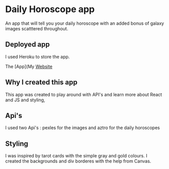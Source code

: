 # Daily Horoscope app

An app that will tell you your daily horoscope with an added bonus of galaxy images scatttered throughout.  

## Deployed app

I used Heroku to store the app.

The [App](My [Website](https://horoscope-api-test.herokuapp.com)

## Why I created this app

This app was created to play around with API's and learn more about React and JS and styling,

## Api's

I used two Api's : pexles for the images and aztro for the daily horoscopes

## Styling 

I was inspired by tarot cards with the simple gray and gold colours. I created the backgrounds and div borderes with the help from Canvas.
